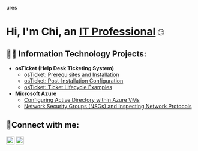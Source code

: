 ures<h1>Hi, I'm Chi, an <a href="https://linkedin.com/in/chivue">IT Professional</a>☺</h1>

<h2>👨‍💻 Information Technology Projects:</h2>

- <b>osTicket (Help Desk Ticketing System)</b>
  - [osTicket: Prerequisites and Installation](https://github.com/ChiVue/osticket-prereqs)
  - [osTicket: Post-Installation Configuration](https://github.com/ChiVue/post-install-config)
  - [osTicket: Ticket Lifecycle Examples](https://github.com/ChiVue/ticket-lifecycle)
- <b>Microsoft Azure</b>
  - [Configuring Active Directory within Azure VMs](https://github.com/ChiVue/configure-ad)
  - [Network Security Groups (NSGs) and Inspecting Network Protocols](https://github.com/ChiVue/azure-network-protocols)

<h2>🤳Connect with me:</h2>

[<img align="left" alt="Chi | LinkedIn" width="22px" src="https://cdn.jsdelivr.net/npm/simple-icons@v3/icons/linkedin.svg" />][linkedin]
[<img align="left" alt="Chi | Instagram" width="22px" src="https://cdn.jsdelivr.net/npm/simple-icons@v3/icons/instagram.svg" />][instagram]

[linkedin]: https://linkedin.com/in/chivue
[instagram]: https://www.instagram.com/chi_ventures

